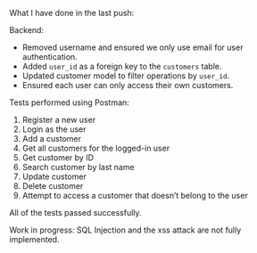 What I have done in the last push:

Backend:
- Removed username and ensured we only use email for user authentication.
- Added `user_id` as a foreign key to the `customers` table.
- Updated customer model to filter operations by `user_id`.
- Ensured each user can only access their own customers.
  
Tests performed using Postman:
1. Register a new user
2. Login as the user
3. Add a customer
4. Get all customers for the logged-in user
5. Get customer by ID
6. Search customer by last name
7. Update customer
8. Delete customer
9. Attempt to access a customer that doesn’t belong to the user

All of the tests passed successfully.

Work in progress:
SQL Injection and the xss attack are not fully implemented. 
